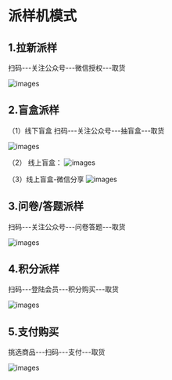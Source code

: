 # 派样机模式

## 1.拉新派样

扫码---关注公众号---微信授权---取货

 ![images](https://sensingstore.oss-cn-shanghai.aliyuncs.com/Troncell/Knowledge/UserDocs/%E6%B4%BE%E6%A0%B7%E6%9C%BA/images/8.png)

## 2.盲盒派样
（1）线下盲盒
扫码---关注公众号---抽盲盒---取货

 ![images](https://sensingstore.oss-cn-shanghai.aliyuncs.com/Troncell/Knowledge/UserDocs/%E6%B4%BE%E6%A0%B7%E6%9C%BA/images/1.png)

（2） 线上盲盒：
 ![images](https://sensingstore.oss-cn-shanghai.aliyuncs.com/Troncell/Knowledge/UserDocs/%E6%B4%BE%E6%A0%B7%E6%9C%BA/images/9.png)

 （3）线上盲盒-微信分享
 ![images](https://sensingstore.oss-cn-shanghai.aliyuncs.com/Troncell/Knowledge/UserDocs/%E6%B4%BE%E6%A0%B7%E6%9C%BA/images/10.png)

## 3.问卷/答题派样

扫码---关注公众号---问卷答题---取货

 ![images](https://sensingstore.oss-cn-shanghai.aliyuncs.com/Troncell/Knowledge/UserDocs/%E6%B4%BE%E6%A0%B7%E6%9C%BA/images/3.png)

## 4.积分派样

扫码---登陆会员---积分购买---取货

 ![images](https://sensingstore.oss-cn-shanghai.aliyuncs.com/Troncell/Knowledge/UserDocs/%E6%B4%BE%E6%A0%B7%E6%9C%BA/images/2.png)

## 5.支付购买

挑选商品---扫码---支付---取货

 ![images](https://sensingstore.oss-cn-shanghai.aliyuncs.com/Troncell/Knowledge/UserDocs/%E6%B4%BE%E6%A0%B7%E6%9C%BA/images/7.png)